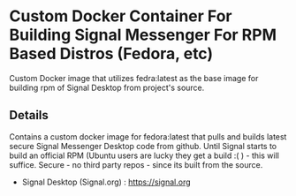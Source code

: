 # Custom Docker Container For Building Signal Messenger For RPM Based Distros (Fedora, etc)                                                     
Custom Docker image that utilizes fedra:latest as the base image for building rpm of Signal Desktop from project's source.

## Details
Contains a custom docker image for fedora:latest that pulls and builds latest secure Signal Messenger Desktop code from github.  Until Signal starts to build an official RPM (Ubuntu users are lucky they get a build :( ) - this will suffice.  Secure - no third party repos - since its built from the source.

 - Signal Desktop  (Signal.org) : https://signal.org